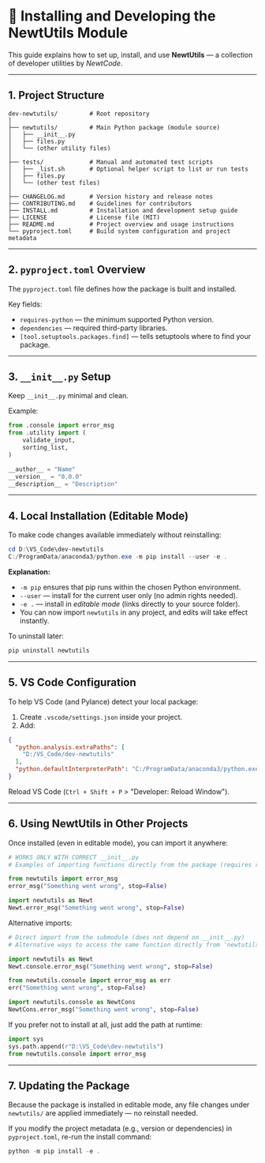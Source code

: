 # 🧰 Installing and Developing the NewtUtils Module

This guide explains how to set up, install, and use **NewtUtils** — a collection of developer utilities by *NewtCode*.

---

## 1. Project Structure

```
dev-newtutils/         # Root repository
│
├── newtutils/         # Main Python package (module source)
│   ├── __init__.py
│   ├── files.py
│   └── (other utility files)
│
├── tests/             # Manual and automated test scripts
│   ├── _list.sh       # Optional helper script to list or run tests
│   ├── files.py
│   └── (other test files)
│
├── CHANGELOG.md       # Version history and release notes
├── CONTRIBUTING.md    # Guidelines for contributors
├── INSTALL.md         # Installation and development setup guide
├── LICENSE            # License file (MIT)
├── README.md          # Project overview and usage instructions
└── pyproject.toml     # Build system configuration and project metadata
```

---

## 2. `pyproject.toml` Overview

The `pyproject.toml` file defines how the package is built and installed.

Key fields:

* `requires-python` — the minimum supported Python version.
* `dependencies` — required third-party libraries.
* `[tool.setuptools.packages.find]` — tells setuptools where to find your package.

---

## 3. `__init__.py` Setup

Keep `__init__.py` minimal and clean.

Example:

```python
from .console import error_msg
from .utility import (
    validate_input,
    sorting_list,
)

__author__ = "Name"
__version__ = "0.0.0"
__description__ = "Description"
```

---

## 4. Local Installation (Editable Mode)

To make code changes available immediately without reinstalling:

```powershell
cd D:\VS_Code\dev-newtutils
C:/ProgramData/anaconda3/python.exe -m pip install --user -e .
```

**Explanation:**

* `-m pip` ensures that pip runs within the chosen Python environment.
* `--user` — install for the current user only (no admin rights needed).
* `-e .` — install in *editable mode* (links directly to your source folder).
* You can now import `newtutils` in any project, and edits will take effect instantly.

To uninstall later:

```powershell
pip uninstall newtutils
```

---

## 5. VS Code Configuration

To help VS Code (and Pylance) detect your local package:

1. Create `.vscode/settings.json` inside your project.
2. Add:

```json
{
  "python.analysis.extraPaths": [
    "D:/VS_Code/dev-newtutils"
  ],
  "python.defaultInterpreterPath": "C:/ProgramData/anaconda3/python.exe"
}
```

Reload VS Code (`Ctrl + Shift + P` > "Developer: Reload Window").

---

## 6. Using NewtUtils in Other Projects

Once installed (even in editable mode), you can import it anywhere:

```python
# WORKS ONLY WITH CORRECT __init__.py
# Examples of importing functions directly from the package (requires re-export in __init__.py)

from newtutils import error_msg
error_msg("Something went wrong", stop=False)

import newtutils as Newt
Newt.error_msg("Something went wrong", stop=False)
```

Alternative imports:

```python
# Direct import from the submodule (does not depend on __init__.py)
# Alternative ways to access the same function directly from 'newtutils.console'

import newtutils as Newt
Newt.console.error_msg("Something went wrong", stop=False)

from newtutils.console import error_msg as err
err("Something went wrong", stop=False)

import newtutils.console as NewtCons
NewtCons.error_msg("Something went wrong", stop=False)
```

If you prefer not to install at all, just add the path at runtime:

```python
import sys
sys.path.append(r"D:\VS_Code\dev-newtutils")
from newtutils.console import error_msg
```

---

## 7. Updating the Package

Because the package is installed in editable mode,
any file changes under `newtutils/` are applied immediately — no reinstall needed.

If you modify the project metadata (e.g., version or dependencies) in `pyproject.toml`,
re-run the install command:

```powershell
python -m pip install -e .
```
